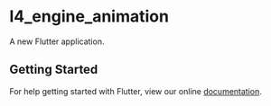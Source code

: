 # l4_engine_animation

A new Flutter application.

## Getting Started

For help getting started with Flutter, view our online
[documentation](https://flutter.io/).
